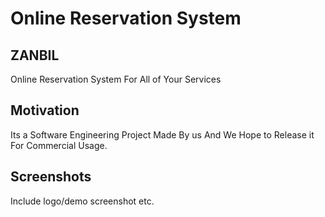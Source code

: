 # Online Reservation System 

## ZANBIL
Online Reservation System For All of Your Services


## Motivation
Its a Software Engineering Project  Made By us  And  We Hope to Release it For Commercial Usage.

## Screenshots
Include logo/demo screenshot etc.
